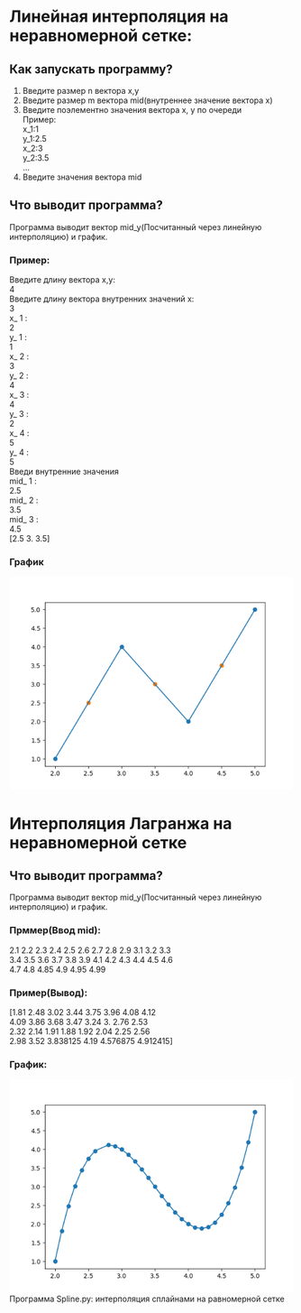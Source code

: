 # Линейная интерполяция на неравномерной сетке:  
## Как запускать программу?
1) Введите размер n вектора x,y  
2) Введите размер m вектора mid(внутреннее значение вектора x)  
3) Введите поэлементно значения вектора x, y по очереди  
Пример:  
x_1:1  
y_1:2.5  
x_2:3  
y_2:3.5  
...  
4) Введите значения вектора mid  
## Что выводит программа?  
Программа выводит вектор mid_y(Посчитанный через линейную интерполяцию) и график.
  
### Пример:  
Введите длину вектора x,y:  
4  
Введите длину вектора внутренних значений x:  
3  
x_ 1 :  
2  
y_ 1 :  
1  
x_ 2 :  
3  
y_ 2 :  
4  
x_ 3 :  
4  
y_ 3 :  
2  
x_ 4 :  
5  
y_ 4 :  
5  
Введи внутренние значения  
mid_ 1 :  
2.5  
mid_ 2 :  
3.5  
mid_ 3 :  
4.5  
[2.5 3.  3.5]  
### График  
![alt text](Figure_1.png "graph")
# Интерполяция Лагранжа на неравномерной сетке
## Что выводит программа?  
Программа выводит вектор mid_y(Посчитанный через линейную интерполяцию) и график.
### Прммер(Ввод mid):  
2.1 2.2 2.3 2.4 2.5 2.6 2.7 2.8 2.9 3.1 3.2 3.3  
3.4 3.5 3.6 3.7 3.8 3.9 4.1 4.2 4.3 4.4 4.5 4.6  
4.7 4.8 4.85 4.9 4.95 4.99  
  
### Пример(Вывод):   
[1.81     2.48     3.02     3.44     3.75     3.96     4.08     4.12  
 4.09     3.86     3.68     3.47     3.24     3.       2.76     2.53  
 2.32     2.14     1.91     1.88     1.92     2.04     2.25     2.56  
 2.98     3.52     3.838125 4.19     4.576875 4.912415]  
### График:
![alt text](Lagrange.png "graph")
Программа Spline.py: интерполяция сплайнами на равномерной сетке

